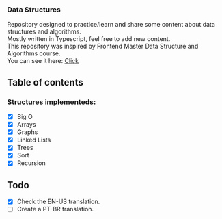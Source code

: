 ### Data Structures

Repository designed to practice/learn and share some content about data structures and algorithms. <br>
Mostly written in Typescript, feel free to add new content. <br>
This repository was inspired by Frontend Master Data Structure and Algorithms course. <br>
You can see it here: [Click](https://frontendmasters.com/courses/algorithms/)

## Table of contents

### Structures implementeds:

- [x] Big O
- [x] Arrays
- [x] Graphs
- [x] Linked Lists
- [x] Trees
- [x] Sort
- [x] Recursion

## Todo

- [x] Check the EN-US translation.
- [ ] Create a PT-BR translation.
